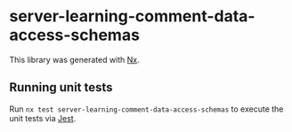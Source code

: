 # server-learning-comment-data-access-schemas

This library was generated with [Nx](https://nx.dev).

## Running unit tests

Run `nx test server-learning-comment-data-access-schemas` to execute the unit tests via [Jest](https://jestjs.io).
